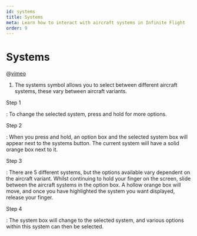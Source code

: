 ```yaml
---
id: systems
title: Systems
meta: Learn how to interact with aircraft systems in Infinite Flight
order: 9
---
```


# Systems

@[vimeo](389045630)



1. The systems symbol allows you to select between different aircraft systems, these vary between aircraft variants.



Step 1

: To change the selected system, press and hold for more options.

Step 2

: When you press and hold, an option box and the selected system box will appear next to the systems button. The current system will have a solid orange box next to it.

Step 3

: There are 5 different systems, but the options available vary dependent on the aircraft variant. Whilst continuing to hold your finger on the screen, slide between the aircraft systems in the option box. A hollow orange box will move, and once you have highlighted the system you want displayed, release your finger.

Step 4

: The system box will change to the selected system, and various options within this system can then be selected.